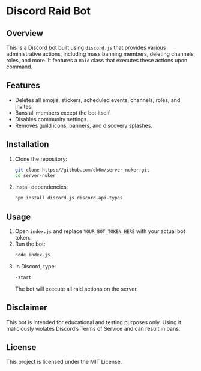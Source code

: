 # Discord Raid Bot

## Overview
This is a Discord bot built using `discord.js` that provides various administrative actions, including mass banning members, deleting channels, roles, and more. It features a `Raid` class that executes these actions upon command.

## Features
- Deletes all emojis, stickers, scheduled events, channels, roles, and invites.
- Bans all members except the bot itself.
- Disables community settings.
- Removes guild icons, banners, and discovery splashes.

## Installation
1. Clone the repository:
   ```sh
   git clone https://github.com/dk6m/server-nuker.git
   cd server-nuker
   ```
2. Install dependencies:
   ```sh
   npm install discord.js discord-api-types
   ```

## Usage
1. Open `index.js` and replace `YOUR_BOT_TOKEN_HERE` with your actual bot token.
2. Run the bot:
   ```sh
   node index.js
   ```
3. In Discord, type:
   ```sh
   -start
   ```
   The bot will execute all raid actions on the server.

## Disclaimer
This bot is intended for educational and testing purposes only. Using it maliciously violates Discord’s Terms of Service and can result in bans.

## License
This project is licensed under the MIT License.

